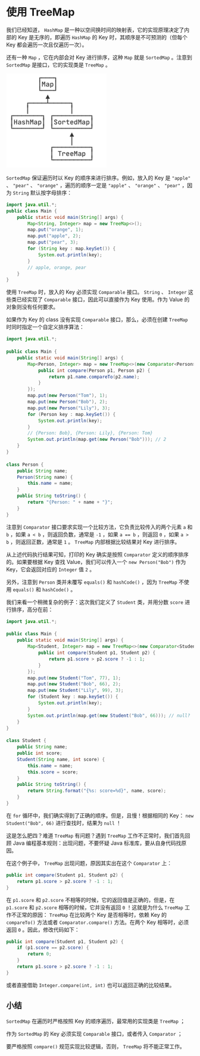 # **使用 TreeMap**


我们已经知道， `HashMap` 是一种以空间换时间的映射表，它的实现原理决定了内部的 Key 是无序的，即遍历 `HashMap` 的 Key 时，其顺序是不可预测的（但每个 Key 都会遍历一次且仅遍历一次）。

还有一种 `Map` ，它在内部会对 Key 进行排序，这种 `Map` 就是 `SortedMap` 。注意到 `SortedMap` 是接口，它的实现类是 `TreeMap` 。

![20221122113033](assets/20221122113033.png)


`SortedMap` 保证遍历时以 Key 的顺序来进行排序。例如，放入的 Key 是 `"apple"` 、 `"pear"` 、 `"orange"` ，遍历的顺序一定是 `"apple"` 、 `"orange"` 、 `"pear"` ，因为 `String` 默认按字母排序：

```java
import java.util.*;
public class Main {
    public static void main(String[] args) {
        Map<String, Integer> map = new TreeMap<>();
        map.put("orange", 1);
        map.put("apple", 2);
        map.put("pear", 3);
        for (String key : map.keySet()) {
            System.out.println(key);
        }
        // apple, orange, pear
    }
}
```

使用 `TreeMap` 时，放入的 Key 必须实现 `Comparable` 接口。 `String` 、 `Integer` 这些类已经实现了 `Comparable` 接口，因此可以直接作为 Key 使用。作为 Value 的对象则没有任何要求。

如果作为 Key 的 class 没有实现 `Comparable` 接口，那么，必须在创建 `TreeMap` 时同时指定一个自定义排序算法：

```java
import java.util.*;

public class Main {
    public static void main(String[] args) {
        Map<Person, Integer> map = new TreeMap<>(new Comparator<Person>() {
            public int compare(Person p1, Person p2) {
                return p1.name.compareTo(p2.name);
            }
        });
        map.put(new Person("Tom"), 1);
        map.put(new Person("Bob"), 2);
        map.put(new Person("Lily"), 3);
        for (Person key : map.keySet()) {
            System.out.println(key);
        }
        // {Person: Bob}, {Person: Lily}, {Person: Tom}
        System.out.println(map.get(new Person("Bob"))); // 2
    }
}

class Person {
    public String name;
    Person(String name) {
        this.name = name;
    }
    public String toString() {
        return "{Person: " + name + "}";
    }
}
```

注意到 `Comparator` 接口要求实现一个比较方法，它负责比较传入的两个元素 `a` 和 `b` ，如果 `a < b` ，则返回负数，通常是 `-1` ，如果 `a == b` ，则返回 `0` ，如果 `a > b` ，则返回正数，通常是 `1` 。 `TreeMap` 内部根据比较结果对 Key 进行排序。

从上述代码执行结果可知，打印的 Key 确实是按照 `Comparator` 定义的顺序排序的。如果要根据 Key 查找 Value，我们可以传入一个 `new Person("Bob")` 作为 Key，它会返回对应的 `Integer` 值 `2` 。

另外，注意到 `Person` 类并未覆写 `equals()` 和 `hashCode()` ，因为 `TreeMap` 不使用 `equals()` 和 `hashCode()` 。

我们来看一个稍微复杂的例子：这次我们定义了 `Student` 类，并用分数 `score` 进行排序，高分在前：


```java
import java.util.*;

public class Main {
    public static void main(String[] args) {
        Map<Student, Integer> map = new TreeMap<>(new Comparator<Student>() {
            public int compare(Student p1, Student p2) {
                return p1.score > p2.score ? -1 : 1;
            }
        });
        map.put(new Student("Tom", 77), 1);
        map.put(new Student("Bob", 66), 2);
        map.put(new Student("Lily", 99), 3);
        for (Student key : map.keySet()) {
            System.out.println(key);
        }
        System.out.println(map.get(new Student("Bob", 66))); // null?
    }
}

class Student {
    public String name;
    public int score;
    Student(String name, int score) {
        this.name = name;
        this.score = score;
    }
    public String toString() {
        return String.format("{%s: score=%d}", name, score);
    }
}
```

在 `for` 循环中，我们确实得到了正确的顺序。但是，且慢！根据相同的 Key： `new Student("Bob", 66)` 进行查找时，结果为 `null` ！

这是怎么肥四？难道 `TreeMap` 有问题？遇到 `TreeMap` 工作不正常时，我们首先回顾 Java 编程基本规则：出现问题，不要怀疑 Java 标准库，要从自身代码找原因。

在这个例子中， `TreeMap` 出现问题，原因其实出在这个 `Comparator` 上：


```java
public int compare(Student p1, Student p2) {
    return p1.score > p2.score ? -1 : 1;
}
```

在 `p1.score` 和 `p2.score` 不相等的时候，它的返回值是正确的，但是，在 `p1.score` 和 `p2.score` 相等的时候，它并没有返回 `0` ！这就是为什么 `TreeMap` 工作不正常的原因： `TreeMap` 在比较两个 Key 是否相等时，依赖 Key 的 `compareTo()` 方法或者 `Comparator.compare()` 方法。在两个 Key 相等时，必须返回 `0` 。因此，修改代码如下：

```java
public int compare(Student p1, Student p2) {
    if (p1.score == p2.score) {
        return 0;
    }
    return p1.score > p2.score ? -1 : 1;
}
```

或者直接借助 `Integer.compare(int, int)` 也可以返回正确的比较结果。


## 小结

`SortedMap` 在遍历时严格按照 Key 的顺序遍历，最常用的实现类是 `TreeMap` ；

作为 `SortedMap` 的 Key 必须实现 `Comparable` 接口，或者传入 `Comparator` ；

要严格按照 `compare()` 规范实现比较逻辑，否则， `TreeMap` 将不能正常工作。

